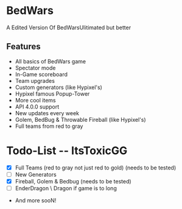 # BedWars
A Edited Version Of BedWarsUlitimated but better
## Features
- All basics of BedWars game
- Spectator mode
- In-Game scoreboard
- Team upgrades 
- Custom generators (like Hypixel's)
- Hypixel famous Popup-Tower
- More cool items
- API 4.0.0 support
- New updates every week
- Golem, BedBug & Throwable Fireball (like Hypixel's)
- Full teams from red to gray

# Todo-List -- ItsToxicGG
- [X] Full Teams (red to gray not just red to gold) (needs to be tested)
- [ ] New Generators
- [X] Fireball, Golem & Bedbug (needs to be tested)
- [ ] EnderDragon \\ Dragon if game is to long
- And more sooN!

